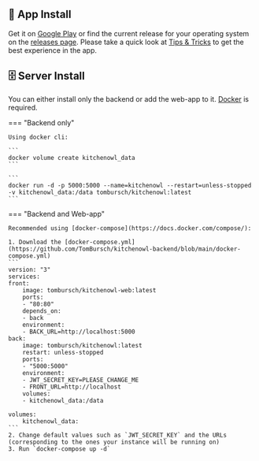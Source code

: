 ## 🤖 App Install

Get it on [Google Play](https://play.google.com/store/apps/details?id=com.tombursch.kitchenowl) or find the current release for your operating system on the [releases page](https://github.com/TomBursch/kitchenowl/releases).
Please take a quick look at [Tips & Tricks](/tips-and-tricks) to get the best experience in the app.

## 🗄️ Server Install

You can either install only the backend or add the web-app to it. [Docker](https://docs.docker.com/engine/install/) is required.

=== "Backend only"

    Using docker cli:

    ```
    docker volume create kitchenowl_data
    ```

    ```
    docker run -d -p 5000:5000 --name=kitchenowl --restart=unless-stopped -v kitchenowl_data:/data tombursch/kitchenowl:latest
    ```

=== "Backend and Web-app"

    Recommended using [docker-compose](https://docs.docker.com/compose/):

    1. Download the [docker-compose.yml](https://github.com/TomBursch/kitchenowl-backend/blob/main/docker-compose.yml)
    ```
    version: "3"
    services:
    front:
        image: tombursch/kitchenowl-web:latest
        ports:
        - "80:80"
        depends_on:
        - back
        environment:
        - BACK_URL=http://localhost:5000
    back:
        image: tombursch/kitchenowl:latest
        restart: unless-stopped
        ports:
        - "5000:5000"
        environment:
        - JWT_SECRET_KEY=PLEASE_CHANGE_ME
        - FRONT_URL=http://localhost
        volumes:
        - kitchenowl_data:/data

    volumes:
        kitchenowl_data:
    ```
    2. Change default values such as `JWT_SECRET_KEY` and the URLs (corresponding to the ones your instance will be running on)
    3. Run `docker-compose up -d`